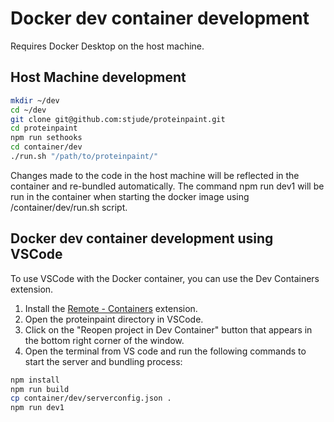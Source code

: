 # Docker dev container development

Requires Docker Desktop on the host machine. 

## Host Machine development

```bash
mkdir ~/dev
cd ~/dev
git clone git@github.com:stjude/proteinpaint.git
cd proteinpaint
npm run sethooks
cd container/dev
./run.sh "/path/to/proteinpaint/"
```


Changes made to the code in the host machine will be reflected in the container and re-bundled automatically.
The command npm run dev1 will be run in the container when starting the docker image using /container/dev/run.sh script.

## Docker dev container development using VSCode

To use VSCode with the Docker container, you can use the Dev Containers extension.

1. Install the [Remote - Containers](https://marketplace.visualstudio.com/items?itemName=ms-vscode-remote.remote-containers) extension.
2. Open the proteinpaint directory in VSCode.
3. Click on the "Reopen project in Dev Container" button that appears in the bottom right corner of the window.
4. Open the terminal from VS code and run the following commands to start the server and bundling process:

```bash
npm install
npm run build
cp container/dev/serverconfig.json .
npm run dev1
```
